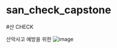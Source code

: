 # san_check_capstone
#산 CHECK

산악사고 예방을 위한
![image](https://github.com/ASJ0211/san_check_capstone/assets/118821779/37dd977d-a838-4bf0-8204-3a4f0fc02a0c)
